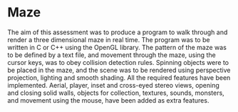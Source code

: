 # Maze
The aim of this assessment was to produce a program to walk through and render a three dimensional maze in real time. The program was to be written in C or C++ using the OpenGL library. The pattern of the maze was to be defined by a text file, and movement through the maze, using the cursor keys, was to obey collision detection rules. Spinning objects were to be placed in the maze, and the scene was to be rendered using perspective projection, lighting and smooth shading. All the required features have been implemented. Aerial, player, inset and cross-eyed stereo views, opening and closing solid walls, objects for collection, textures, sounds, monsters, and movement using the mouse, have been added as extra features.  
